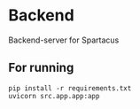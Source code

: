 # Backend
Backend-server for Spartacus

## For running
```
pip install -r requirements.txt
uvicorn src.app.app:app
```